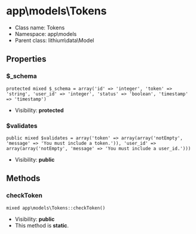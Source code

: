 app\models\Tokens
===============






* Class name: Tokens
* Namespace: app\models
* Parent class: lithium\data\Model





Properties
----------


### $_schema

    protected mixed $_schema = array('id' => 'integer', 'token' => 'string', 'user_id' => 'integer', 'status' => 'boolean', 'timestamp' => 'timestamp')





* Visibility: **protected**


### $validates

    public mixed $validates = array('token' => array(array('notEmpty', 'message' => 'You must include a token.')), 'user_id' => array(array('notEmpty', 'message' => 'You must include a user_id.')))





* Visibility: **public**


Methods
-------


### checkToken

    mixed app\models\Tokens::checkToken()





* Visibility: **public**
* This method is **static**.



